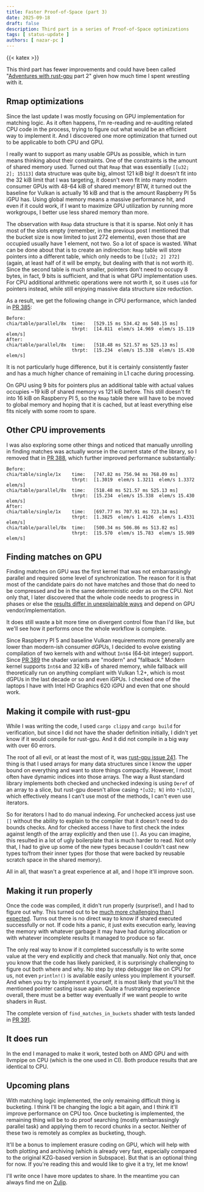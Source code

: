 ```yaml
---
title: Faster Proof-of-Space (part 3)
date: 2025-09-18
draft: false
description: Third part in a series of Proof-of-Space optimizations
tags: [ status-update ]
authors: [ nazar-pc ]
---
```


{{< katex >}}

This third part has fewer improvements and could have been called "[Adventures with rust-gpu] part 2" given how much
time I spent wrestling with it.

[Adventures with rust-gpu]: ../2025-07-02-adventures-with-rust-gpu

<!--more-->

## Rmap optimizations

Since the last update I was mostly focusing on GPU implementation for matching logic. As it often happens, I'm
re-reading and re-auditing related CPU code in the process, trying to figure out what would be an efficient way to
implement it. And I discovered one more optimization that turned out to be applicable to both CPU and GPU.

I really want to support as many usable GPUs as possible, which in turn means thinking about their constraints. One of
the constraints is the amount of shared memory used. Turned out that `Rmap` that was essentially `[[u32; 2]; 15113]`
data structure was quite big, almost 121 kiB big! It doesn't fit into the 32 kiB limit that I was targeting, it doesn't
even fit into many modern consumer GPUs with 48-64 kiB of shared memory! BTW, it turned out the baseline for Vulkan is
actually 16 kiB and that is the amount Raspberry PI 5s iGPU has. Using global memory means a massive performance hit,
and even if it could work, if I want to maximize GPU utilization by running more workgroups, I better use less shared
memory than more.

The observation with `Rmap` data structure is that it is sparse. Not only it has most of the slots empty (remember, in
the previous post I mentioned that the bucket size is now limited to just 272 elements), even those that are occupied
usually have 1 element, not two. So a lot of space is wasted. What can be done about that is to create an indirection:
`Rmap` table will store pointers into a different table, which only needs to be `[[u32; 2] 272]` (again, at least half
of it will be empty, but dealing with that is not worth it). Since the second table is much smaller, pointers don't need
to occupy 8 bytes, in fact, 9 bits is sufficient, and that is what GPU implementation uses. For CPU additional
arithmetic operations were not worth it, so it uses `u16` for pointers instead, while still enjoying massive data
structure size reduction.

As a result, we get the following change in CPU performance, which landed in [PR 385]:

```
Before:
chia/table/parallel/8x  time:   [529.15 ms 534.42 ms 540.15 ms]
                        thrpt:  [14.811  elem/s 14.969  elem/s 15.119  elem/s]
After:
chia/table/parallel/8x  time:   [518.48 ms 521.57 ms 525.13 ms]
                        thrpt:  [15.234  elem/s 15.338  elem/s 15.430  elem/s]
```

[PR 385]: https://github.com/nazar-pc/abundance/pull/385

It is not particularly huge difference, but it is certainly consistently faster and has a much higher chance of
remaining in L1 cache during processing.

On GPU using 9 bits for pointers plus an additional table with actual values occupies ~19 kiB of shared memory vs 121
kiB before. This still doesn't fit into 16 kiB on Raspberry PI 5, so the `Rmap` table there will have to be moved to
global memory and hoping that it is cached, but at least everything else fits nicely with some room to spare.

## Other CPU improvements

I was also exploring some other things and noticed that manually unrolling in finding matches was actually worse in the
current state of the library, so I removed that in [PR 388], which further improved performance substantially:

```
Before:
chia/table/single/1x    time:   [747.82 ms 756.94 ms 768.09 ms]
                        thrpt:  [1.3019  elem/s 1.3211  elem/s 1.3372  elem/s]
chia/table/parallel/8x  time:   [518.48 ms 521.57 ms 525.13 ms]
                        thrpt:  [15.234  elem/s 15.338  elem/s 15.430  elem/s]
After:
chia/table/single/1x    time:   [697.77 ms 707.91 ms 723.34 ms]
                        thrpt:  [1.3825  elem/s 1.4126  elem/s 1.4331  elem/s]
chia/table/parallel/8x  time:   [500.34 ms 506.86 ms 513.82 ms]
                        thrpt:  [15.570  elem/s 15.783  elem/s 15.989  elem/s]
```

[PR 388]: https://github.com/nazar-pc/abundance/pull/388

## Finding matches on GPU

Finding matches on GPU was the first kernel that was not embarrassingly parallel and required some level of
synchronization. The reason for it is that most of the candidate pairs do not have matches and those that do need to be
compressed and be in the same deterministic order as on the CPU. Not only that, I later discovered that the whole code
needs to progress in phases or else the [results differ in unexplainable ways] and depend on GPU vendor/implementation.

[results differ in unexplainable ways]: https://github.com/Rust-GPU/rust-gpu/discussions/396#discussioncomment-14443503

It does still waste a bit more time on divergent control flow than I'd like, but we'll see how it performs once the
whole workflow is complete.

Since Raspberry PI 5 and baseline Vulkan requirements more generally are lower than modern-ish consumer dGPUs, I decided
to evolve existing compilation of two kernels with and without `Int64` (64-bit integer) support. Since [PR 389] the
shader variants are "modern" and "fallback." Modern kernel supports `Int64` and 32 kiB+ of shared memory, while fallback
will theoretically run on anything compliant with Vulkan 1.2+, which is most dGPUs in the last decade or so and even
iGPUs. I checked one of the laptops I have with Intel HD Graphics 620 iGPU and even that one should work.

[PR 389]: https://github.com/nazar-pc/abundance/pull/389

## Making it compile with rust-gpu

While I was writing the code, I used `cargo clippy` and `cargo build` for verification, but since I did not have the
shader definition initially, I didn't yet know if it would compile for rust-gpu. And it did not compile in a big way
with over 60 errors.

The root of all evil, or at least the most of it, was [rust-gpu issue 241]. The thing is that I used arrays for many
data structures since I know the upper bound on everything and want to store things compactly. However, I most often
have dynamic indices into those arrays. The way a Rust standard library implements both checked and unchecked indexing
is using `Deref` of an array to a slice, but rust-gpu doesn't allow casing `*[u32; N]` into `*[u32]`, which effectively
means I can't use most of the methods, I can't even use iterators.

[rust-gpu issue 241]: https://github.com/Rust-GPU/rust-gpu/issues/241

So for iterators I had to do manual indexing. For unchecked access just use `[]` without the ability to explain to the
compiler that it doesn't need to do bounds checks. And for checked access I have to first check the index against length
of the array explicitly and then use `[]`. As you can imagine, this resulted in a lot of ugly boilerplate that is much
harder to read. Not only that, I had to give up some of the new types because I couldn't cast new types to/from their
inner types (for those that were backed by reusable scratch space in the shared memory).

All in all, that wasn't a great experience at all, and I hope it'll improve soon.

## Making it run properly

Once the code was compiled, it didn't run properly (surprise!), and I had to figure out why. This turned out to be
[much more challenging than I expected]. Turns out there is no direct way to know if shared executed successfully or
not. If code hits a panic, it just exits execution early, leaving the memory with whatever garbage it may have had
during allocation or with whatever incomplete results it managed to produce so far.

[much more challenging than I expected]: https://github.com/Rust-GPU/rust-gpu/discussions/396

The only real way to know if it completed successfully is to write some value at the very end explicitly and check that
manually. Not only that, once you know that the code has likely panicked, it is surprisingly challenging to figure out
both where and why. No step by step debugger like on CPU for us, not even `println!()` is available easily unless you
implement it yourself. And when you try to implement it yourself, it is most likely that you'll hit the mentioned
pointer casting issue again. Quite a frustrating experience overall, there must be a better way eventually if we want
people to write shaders in Rust.

The complete version of `find_matches_in_buckets` shader with tests landed in [PR 391].

[PR 391]: https://github.com/nazar-pc/abundance/pull/391

## It does run

In the end I managed to make it work, tested both on AMD GPU and with llvmpipe on CPU (which is the one used in CI).
Both produce results that are identical to CPU.

## Upcoming plans

With matching logic implemented, the only remaining difficult thing is bucketing. I think I'll be changing the logic a
bit again, and I think it'll improve performance on CPU too. Once bucketing is implemented, the remaining thing will be
to do proof searching (mostly embarrassingly parallel task) and applying them to record chunks in a sector. Neither of
these two is remotely as complex as bucketing, though.

It'll be a bonus to implement erasure coding on GPU, which will help with both plotting and archiving (which is already
very fast, especially compared to the original KZG-based version in Subspace). But that is an optional thing for now. If
you're reading this and would like to give it a try, let me know!

I'll write once I have more updates to share. In the meantime you can always find me on [Zulip].

[Zulip]: https://abundance.zulipchat.com/
